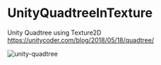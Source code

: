 # UnityQuadtreeInTexture
Unity Quadtree using Texture2D https://unitycoder.com/blog/2018/05/18/quadtree/

![unity-quadtree](https://user-images.githubusercontent.com/5438317/40216318-81e08194-5a98-11e8-9013-95ccfcba9a5d.gif)
